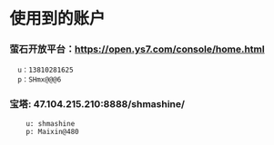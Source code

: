 # 使用到的账户

### 萤石开放平台：https://open.ys7.com/console/home.html
```text
  u：13810281625
  p：SHmx@@@6
```
### 宝塔: 47.104.215.210:8888/shmashine/
```text
    u: shmashine
    p: Maixin@480
```